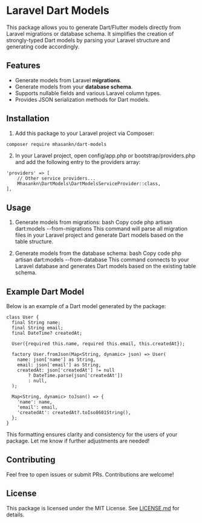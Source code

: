 # Laravel Dart Models

This package allows you to generate Dart/Flutter models directly from Laravel migrations or database schema. It simplifies the creation of strongly-typed Dart models by parsing your Laravel structure and generating code accordingly.

## Features
- Generate models from Laravel **migrations**.
- Generate models from your **database schema**.
- Supports nullable fields and various Laravel column types.
- Provides JSON serialization methods for Dart models.

## Installation
1. Add this package to your Laravel project via Composer:

```bash
composer require mhasankn/dart-models
```

2. In your Laravel project, open config/app.php or bootstrap/providers.php and add the following entry to the providers array:

```
'providers' => [
    // Other service providers...
    Mhasankn\DartModels\DartModelsServiceProvider::class,
],
```
## Usage
1. Generate models from migrations:
bash
Copy code
php artisan dart:models --from-migrations
This command will parse all migration files in your Laravel project and generate Dart models based on the table structure.

2. Generate models from the database schema:
bash
Copy code
php artisan dart:models --from-database
This command connects to your Laravel database and generates Dart models based on the existing table schema.

## Example Dart Model
Below is an example of a Dart model generated by the package:

```
class User {
  final String name;
  final String email;
  final DateTime? createdAt;

  User({required this.name, required this.email, this.createdAt});

  factory User.fromJson(Map<String, dynamic> json) => User(
    name: json['name'] as String,
    email: json['email'] as String,
    createdAt: json['createdAt'] != null 
        ? DateTime.parse(json['createdAt']) 
        : null,
  );

  Map<String, dynamic> toJson() => {
    'name': name,
    'email': email,
    'createdAt': createdAt?.toIso8601String(),
  };
}
```

This formatting ensures clarity and consistency for the users of your package. Let me know if further adjustments are needed!

## Contributing
Feel free to open issues or submit PRs. Contributions are welcome!

## License
This package is licensed under the MIT License. See [LICENSE.md](LICENSE.md) for details.

